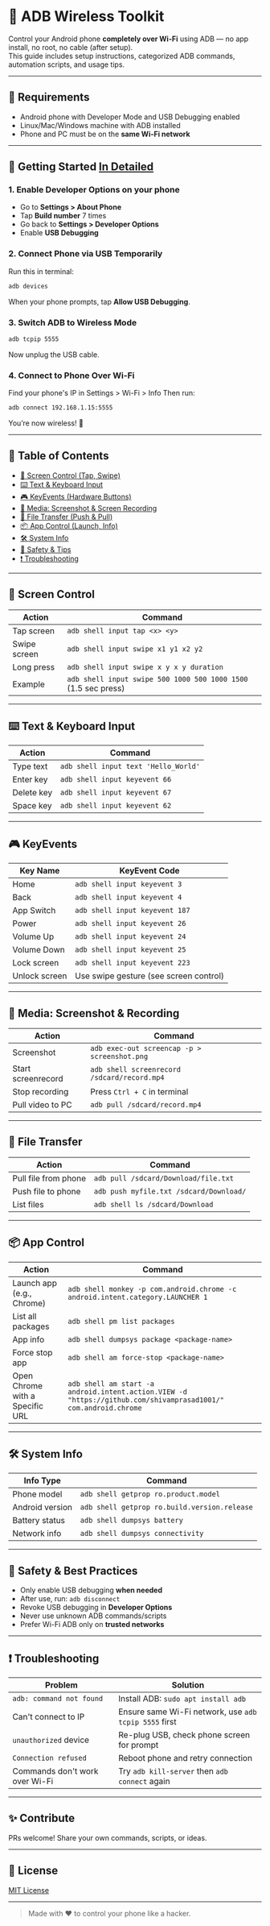 
# 📶 ADB Wireless Toolkit

Control your Android phone **completely over Wi-Fi** using ADB — no app install, no root, no cable (after setup).  
This guide includes setup instructions, categorized ADB commands, automation scripts, and usage tips.

---

## 🔧 Requirements

- Android phone with Developer Mode and USB Debugging enabled
- Linux/Mac/Windows machine with ADB installed
- Phone and PC must be on the **same Wi-Fi network**

---

## 🚀 Getting Started [In Detailed](https://github.com/shivamprasad1001/adb-wireless-toolkit/wiki)

### 1. Enable Developer Options on your phone

- Go to **Settings > About Phone**
- Tap **Build number** 7 times
- Go back to **Settings > Developer Options**
- Enable **USB Debugging**
### 2. Connect Phone via USB Temporarily

Run this in terminal:
```bash
adb devices
````

When your phone prompts, tap **Allow USB Debugging**.

### 3. Switch ADB to Wireless Mode

```bash
adb tcpip 5555
```

Now unplug the USB cable.

### 4. Connect to Phone Over Wi-Fi

Find your phone's IP in Settings > Wi-Fi > Info
Then run:

```bash
adb connect 192.168.1.15:5555
```

You’re now wireless! 🎉

---

## 🧭 Table of Contents

* [📱 Screen Control (Tap, Swipe)](#-screen-control)
* [⌨️ Text & Keyboard Input](#️-text--keyboard-input)
* [🎮 KeyEvents (Hardware Buttons)](#-keyevents)
* [🎥 Media: Screenshot & Screen Recording](#-media-screenshot--recording)
* [📂 File Transfer (Push & Pull)](#-file-transfer)
* [📦 App Control (Launch, Info)](#-app-control)
* [🛠️ System Info](#️-system-info)
* [🔐 Safety & Tips](#-safety--best-practices)
* [❗ Troubleshooting](#-troubleshooting)

---

## 📱 Screen Control

| Action       | Command                                                        |
| ------------ | -------------------------------------------------------------- |
| Tap screen   | `adb shell input tap <x> <y>`                                  |
| Swipe screen | `adb shell input swipe x1 y1 x2 y2`                            |
| Long press   | `adb shell input swipe x y x y duration`                       |
| Example      | `adb shell input swipe 500 1000 500 1000 1500` (1.5 sec press) |

---

## ⌨️ Text & Keyboard Input

| Action     | Command                              |
| ---------- | ------------------------------------ |
| Type text  | `adb shell input text 'Hello_World'` |
| Enter key  | `adb shell input keyevent 66`        |
| Delete key | `adb shell input keyevent 67`        |
| Space key  | `adb shell input keyevent 62`        |

---

## 🎮 KeyEvents

| Key Name      | KeyEvent Code                          |
| ------------- | -------------------------------------- |
| Home          | `adb shell input keyevent 3`           |
| Back          | `adb shell input keyevent 4`           |
| App Switch    | `adb shell input keyevent 187`         |
| Power         | `adb shell input keyevent 26`          |
| Volume Up     | `adb shell input keyevent 24`          |
| Volume Down   | `adb shell input keyevent 25`          |
| Lock screen   | `adb shell input keyevent 223`         |
| Unlock screen | Use swipe gesture (see screen control) |

---

## 🎥 Media: Screenshot & Recording

| Action             | Command                                      |
| ------------------ | -------------------------------------------- |
| Screenshot         | `adb exec-out screencap -p > screenshot.png` |
| Start screenrecord | `adb shell screenrecord /sdcard/record.mp4`  |
| Stop recording     | Press `Ctrl + C` in terminal                 |
| Pull video to PC   | `adb pull /sdcard/record.mp4`                |

---

## 📂 File Transfer

| Action               | Command                                 |
| -------------------- | --------------------------------------- |
| Pull file from phone | `adb pull /sdcard/Download/file.txt`    |
| Push file to phone   | `adb push myfile.txt /sdcard/Download/` |
| List files           | `adb shell ls /sdcard/Download`         |

---

## 📦 App Control

| Action                    | Command                                                                        |
| ------------------------- | ------------------------------------------------------------------------------ |
| Launch app (e.g., Chrome) | `adb shell monkey -p com.android.chrome -c android.intent.category.LAUNCHER 1` |
| List all packages         | `adb shell pm list packages`                                                   |
| App info                  | `adb shell dumpsys package <package-name>`                                     |
| Force stop app            | `adb shell am force-stop <package-name>`                                       |
| Open Chrome with a Specific URL                          | `adb shell am start -a android.intent.action.VIEW -d "https://github.com/shivamprasad1001/" com.android.chrome`|


---

## 🛠️ System Info

| Info Type       | Command                                      |
| --------------- | -------------------------------------------- |
| Phone model     | `adb shell getprop ro.product.model`         |
| Android version | `adb shell getprop ro.build.version.release` |
| Battery status  | `adb shell dumpsys battery`                  |
| Network info    | `adb shell dumpsys connectivity`             |

---

## 🔐 Safety & Best Practices

* Only enable USB debugging **when needed**
* After use, run: `adb disconnect`
* Revoke USB debugging in **Developer Options**
* Never use unknown ADB commands/scripts
* Prefer Wi-Fi ADB only on **trusted networks**

---

## ❗ Troubleshooting

| Problem                        | Solution                                              |
| ------------------------------ | ----------------------------------------------------- |
| `adb: command not found`       | Install ADB: `sudo apt install adb`                   |
| Can't connect to IP            | Ensure same Wi-Fi network, use `adb tcpip 5555` first |
| `unauthorized` device          | Re-plug USB, check phone screen for prompt            |
| `Connection refused`           | Reboot phone and retry connection                     |
| Commands don't work over Wi-Fi | Try `adb kill-server` then `adb connect` again        |

---

## ✨ Contribute

PRs welcome! Share your own commands, scripts, or ideas.

---

## 📜 License

[MIT License](LICENSE)

---

> Made with ❤️ to control your phone like a hacker.
